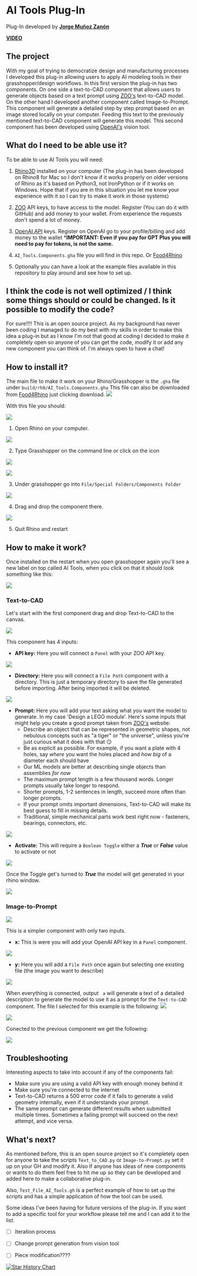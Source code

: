 # AI Tools Plug-In

Plug-In developed by [**Jorge Muñoz Zanón**](https://www.linkedin.com/in/jorgemunozzanon/) 

[**VIDEO**](https://youtu.be/unV0LstCBbw?si=zaSHL5S3cfa8WwwG)

<!--
[![Contributors][contributors-shield]][contributors-url]
[![Forks][forks-shield]][forks-url]
[![Stargazers][stars-shield]][stars-url]
[![Issues][issues-shield]][issues-url]
[![MIT License][license-shield]][license-url]
[![LinkedIn][linkedin-shield]][linkedin-url]
-->


## The project

With my goal of trying to democratize design and manufacturing processes I developed this plug-in allowing users to apply AI modeling tools in their grasshopper/design workflows. In this first version the plug-in has two components. On one side a text-to-CAD component that allows users to generate objects based on a text prompt using [ZOO's]( https://zoo.dev/) text-to-CAD model. On the other hand I developed another component called Image-to-Prompt. This component will generate a detailed step by step prompt based on an image stored locally on your computer. Feeding this text to the previously mentioned text-to-CAD component will generate this model. This second component has been developed using [OpenAI's](https://openai.com/api/) vision tool. 

## What do I need to be able use it?

To be able to use AI Tools you will need:

1. [Rhino3D](https://www.rhino3d.com/) installed on your computer (The plug-in has been developed on Rhino8 for Mac so I don't know if it works properly on older versions of Rhino as it's based on Python3, not IronPython or if it works on Windows. Hope that if you are in this situation you let me know your experience with it so I can try to make it work in those systems)

2. [ZOO](https://zoo.dev) API keys, to have access to the model. Register (You can do it with GitHub) and add money to your wallet. From experience the requests don't spend a lot of money.

3. [OpenAI API](https://openai.com/api/) keys. Register on OpenAI go to your profile/billing and add money to the wallet ***IMPORTANT: Even if you pay for GPT Plus you will need to pay for tokens, is not the same.**

4. ```AI_Tools.Components.gha``` file you will find in this repo. Or [Food4Rhino](https://www.food4rhino.com/en/app/ai-tools?lang=en)

5. Optionally you can have a look at the example files available in this repository to play around and see how to set up.

## I think the code is not well optimized / I think some things should or could be changed. Is it possible to modify the code?

For sure!!!! This is an open source project. As my background has never been coding I managed to do my best with my skills in order to make this idea a plug-in but as I know I'm not that good at coding I decided to make it completely open so anyone of you can get the code, modify it or add any new component you can think of. I'm always open to have a chat!

## How to install it?

The main file to make it work on your Rhino/Grasshopper is the ```.gha``` file under ```build/rh8/AI_Tools.Components.gha```
This file can also be downloaded from [Food4Rhino](https://www.food4rhino.com/en/app/ai-tools?lang=en) just clicking download.
![](./IMGS/DOCUMENTATION/F4R.png)


With this file you should:

![](./IMGS/DOCUMENTATION/gha.png)

1. Open Rhino on your computer.

![](./IMGS/DOCUMENTATION/1.png)

2. Type Grasshopper on the command line or click on the icon

![](./IMGS/DOCUMENTATION/grasshopper.png)

![](./IMGS/DOCUMENTATION/interface.png)

3. Under grasshopper go into ```File/Special Folders/Components Folder``` 

![](./IMGS/DOCUMENTATION/components.png)

4. Drag and drop the component there.

![](./IMGS/DOCUMENTATION/drag.png)

5. Quit Rhino and restart

## How to make it work?

Once installed on the restart when you open grasshopper again you'll see a new label on top called AI Tools, when you click on that it should look something like this:

![](./IMGS/DOCUMENTATION/label.png)

### Text-to-CAD

Let's start with the first component drag and drop Text-to-CAD to the canvas.

![](./IMGS/DOCUMENTATION/Text-to-CAD.png)

This component has 4 inputs:

- **API key:** Here you will connect a ```Panel``` with your ZOO API key.

![](./IMGS/DOCUMENTATION/zooapi.png)

- **Directory:** Here you will connect a ```File Path``` component with a directory. This is just a temporary directory to save the file generated before importing. After being imported it will be deleted. 

![](./IMGS/DOCUMENTATION/directory.png)

- **Prompt:** Here you will add your text asking what you want the model to generate. In my case 'Design a LEGO module'. Here's some inputs that might help you create a good prompt taken from [ZOO's]( https://zoo.dev/) website:
  - Describe an object that can be represented in geometric shapes, not nebulous concepts such as "a tiger" or "the universe", unless you're just curious what it does with that 😏
  - Be as explicit as possible. For example, if you want a plate with 4 holes, say *where* you want the holes placed and *how big* of a diameter each should have
  - Our ML models are better at describing single objects than assemblies *for now*
  - The maximum prompt length is a few thousand words. Longer prompts usually take longer to respond.
  - Shorter prompts, 1-2 sentences in length, succeed more often than longer prompts.
  - If your prompt omits important dimensions, Text-to-CAD will make its best guess to fill in missing details.
  - Traditional, simple mechanical parts work best right now - fasteners, bearings, connectors, etc.

![](./IMGS/DOCUMENTATION/prompt.png)

- **Activate:** This will require a ```Boolean Toggle``` either a ***True*** or ***False*** value to activate or not

![](./IMGS/DOCUMENTATION/boolean.png)

Once the Toggle get's turned to ***True*** the model will get generated in your rhino window.

![](./IMGS/DOCUMENTATION/generate.png)

### Image-to-Prompt

![](./IMGS/DOCUMENTATION/Image-to-Prompt.png)

This is a simpler component with only two inputs. 

- **x:** This is were you will add your OpenAI API key in a ```Panel``` component.

![](./IMGS/DOCUMENTATION/gpt-key.png)

- **y:** Here you will add a ```File Path``` once again but selecting one existing file (the image you want to describe)

![](./IMGS/DOCUMENTATION/file_select.png)

When everything is connected, output ``` a``` will generate a text of a detailed description to generate the model to use it as a prompt for the ```Text-to-CAD``` component. The file I selected for this example is the following:
![](./IMGS/DOCUMENTATION/test.png)

![](./IMGS/DOCUMENTATION/genprompt.png)

Conected to the previous component we get the following:

![](./IMGS/DOCUMENTATION/genobj.png)

## Troubleshooting

Interesting aspects to take into account if any of the components fail:

- Make sure you are using a valid API key with enough money behind it
- Make sure you're connected to the internet
- Text-to-CAD returns a 500 error code if it fails to generate a valid geometry internally, even if it understands your prompt.
- The same prompt can generate different results when submitted multiple times. Sometimes a failing prompt will succeed on the next attempt, and vice versa.

## What's next?

As mentioned before, this is an open source project so it's completely open for anyone to take the scripts ```Text_to_CAD.py``` or ```Image-to-Prompt.py``` set it up on your GH and modify it. Also if anyone has ideas of new components or wants to do them feel free to hit me up so they can be developed and added here to make a collaborative plug-in. 

Also, ```Test_File_AI_Tools.gh``` is a perfect example of how to set up the scripts and has a simple application of how the tool can be used. 



Some ideas I've been having for future versions of the plug-in. If you want to add a specific tool for your workflow please tell me and I can add it to the list.

- [ ] Iteration process
- [ ] Change prompt generation from vision tool
- [ ] Piece modification????


[![Star History Chart](https://app.repohistory.com/api/svg?repo=AI_3D_Models_Grasshopper/repohistory&background=0D1117&color=62C3F8)](https://app.repohistory.com/star-history)